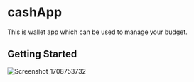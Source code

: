 # cashApp

This is wallet app which can be used to manage your budget.

## Getting Started

![Screenshot_1708753732](https://github.com/sachinNishalka/cashApp/assets/72740598/a96190f5-8af8-45da-8c38-f661c6c3b5bf)


